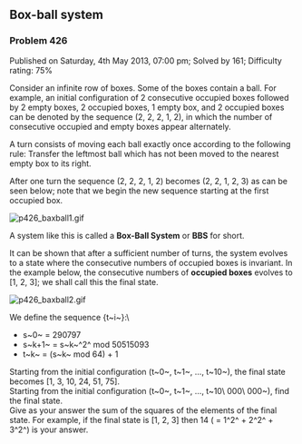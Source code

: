 Box-ball system
---------------

### Problem 426

Published on Saturday, 4th May 2013, 07:00 pm; Solved by 161; Difficulty
rating: 75%

Consider an infinite row of boxes. Some of the boxes contain a ball. For
example, an initial configuration of 2 consecutive occupied boxes
followed by 2 empty boxes, 2 occupied boxes, 1 empty box, and 2 occupied
boxes can be denoted by the sequence (2, 2, 2, 1, 2), in which the
number of consecutive occupied and empty boxes appear alternately.

A turn consists of moving each ball exactly once according to the
following rule: Transfer the leftmost ball which has not been moved to
the nearest empty box to its right.

After one turn the sequence (2, 2, 2, 1, 2) becomes (2, 2, 1, 2, 3) as
can be seen below; note that we begin the new sequence starting at the
first occupied box.

![p426\_baxball1.gif](project/images/p426_baxball1.gif)

A system like this is called a **Box-Ball System** or **BBS** for short.

It can be shown that after a sufficient number of turns, the system
evolves to a state where the consecutive numbers of occupied boxes is
invariant. In the example below, the consecutive numbers of **occupied
boxes** evolves to [1, 2, 3]; we shall call this the final state.

![p426\_baxball2.gif](project/images/p426_baxball2.gif)

We define the sequence {t~i~}:\

-   s~0~ = 290797
-   s~k+1~ = s~k~^2^ mod 50515093
-   t~k~ = (s~k~ mod 64) + 1

Starting from the initial configuration (t~0~, t~1~, …, t~10~), the
final state becomes [1, 3, 10, 24, 51, 75].\
 Starting from the initial configuration (t~0~, t~1~, …,
t~10\\ 000\\ 000~), find the final state.\
 Give as your answer the sum of the squares of the elements of the final
state. For example, if the final state is [1, 2, 3] then 14 ( = 1^2^ +
2^2^ + 3^2^) is your answer.
